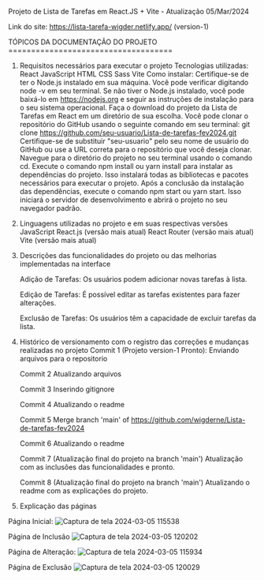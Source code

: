 Projeto de Lista de Tarefas em React.JS + Vite - Atualização 05/Mar/2024

Link do site: https://lista-tarefa-wigder.netlify.app/ (version-1)

TÓPICOS DA DOCUMENTAÇÃO DO PROJETO ====================================

1) Requisitos necessários para executar o projeto
Tecnologias utilizadas: React JavaScript HTML CSS Sass Vite
Como instalar: Certifique-se de ter o Node.js instalado em sua máquina. Você pode verificar digitando node -v em seu terminal. Se não tiver o Node.js instalado, você pode baixá-lo em https://nodejs.org e seguir as instruções de instalação para o seu sistema operacional.
Faça o download do projeto da Lista de Tarefas em React em um diretório de sua escolha. Você pode clonar o repositório do GitHub usando o seguinte comando em seu terminal:
git clone https://github.com/seu-usuario/Lista-de-tarefas-fev2024.git
Certifique-se de substituir "seu-usuario" pelo seu nome de usuário do GitHub ou use a URL correta para o repositório que você deseja clonar.
Navegue para o diretório do projeto no seu terminal usando o comando cd.
Execute o comando npm install ou yarn install para instalar as dependências do projeto. Isso instalará todas as bibliotecas e pacotes necessários para executar o projeto.
Após a conclusão da instalação das dependências, execute o comando npm start ou yarn start. Isso iniciará o servidor de desenvolvimento e abrirá o projeto no seu navegador padrão.

2) Linguagens utilizadas no projeto e em suas respectivas versões
JavaScript
React.js (versão mais atual)
React Router (versão mais atual)
Vite (versão mais atual)

3) Descrições das funcionalidades do projeto ou das melhorias implementadas na interface
   
    Adição de Tarefas: Os usuários podem adicionar novas tarefas à lista.
    
    Edição de Tarefas: É possível editar as tarefas existentes para fazer alterações.
    
    Exclusão de Tarefas: Os usuários têm a capacidade de excluir tarefas da lista.
   
5) Histórico de versionamento com o registro das correções e mudanças realizadas no projeto
    Commit 1 (Projeto version-1 Pronto):
    Enviando arquivos para o repositorio
    
    Commit 2
    Atualizando arquivos
    
    Commit 3
    Inserindo gitignore
    
    Commit 4
    Atualizando o readme
    
    Commit 5
    Merge branch 'main' of https://github.com/wigderne/Lista-de-tarefas-fev2024
    
    Commit 6
    Atualizando o readme
    
    Commit 7 (Atualização final do projeto na branch 'main')
    Atualização com as inclusões das funcionalidades e pronto.

    Commit 8 (Atualização final do projeto na branch 'main')
    Atualizando o readme com as explicações do projeto.

6) Explicação das páginas

Página Inicial:
![Captura de tela 2024-03-05 115538](https://github.com/wigderne/Lista-de-tarefas-fev2024/assets/95500372/85861673-ae1c-46c1-892e-aaadd1962880)

Página de Inclusão
![Captura de tela 2024-03-05 120202](https://github.com/wigderne/Lista-de-tarefas-fev2024/assets/95500372/f1d899ab-5e98-43d2-a97e-cf6fd707bd2e)

Página de Alteração:
![Captura de tela 2024-03-05 115934](https://github.com/wigderne/Lista-de-tarefas-fev2024/assets/95500372/878c9723-ffa4-43fd-8ab4-0fda53349905)

Página de Exclusão
![Captura de tela 2024-03-05 120029](https://github.com/wigderne/Lista-de-tarefas-fev2024/assets/95500372/eddd4e92-8647-4e55-8e57-dabdbeff9131)


